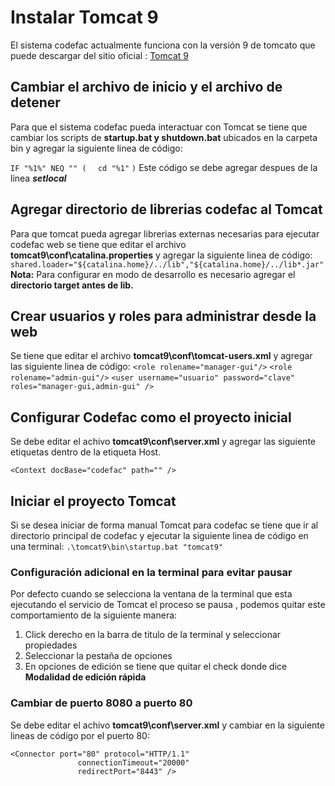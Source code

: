 # Instalar Tomcat 9
El sistema codefac actualmente funciona con la versión 9 de tomcato que puede descargar del sitio oficial :  [Tomcat 9](https://tomcat.apache.org/download-90.cgi)

## Cambiar el archivo de inicio y el archivo de detener
Para que el sistema codefac pueda interactuar con Tomcat se tiene que cambiar los scripts de **startup.bat y shutdown.bat** ubicados en la carpeta bin y agregar la siguiente linea de código:

`IF "%1%" NEQ "" (`
`	cd "%1" `
`)`
Este código se debe agregar despues de la linea ***setlocal***

## Agregar directorio de librerias codefac al Tomcat
Para que tomcat pueda agregar librerias externas necesarias para ejecutar codefac web se tiene que editar el archivo **tomcat9\conf\catalina.properties** y agregar la siguiente linea de código:
`shared.loader="${catalina.home}/../lib","${catalina.home}/../lib*.jar"`
**Nota:** Para configurar en modo de desarrollo es necesario agregar el **directorio target antes de lib.**


## Crear usuarios y roles para administrar desde la web
Se tiene que editar el archivo **tomcat9\conf\tomcat-users.xml** y agregar las siguiente linea de código:
`<role rolename="manager-gui"/>`
`<role rolename="admin-gui"/>`
`<user username="usuario" password="clave" roles="manager-gui,admin-gui" />`

## Configurar Codefac como el proyecto inicial
Se debe editar el achivo **tomcat9\conf\server.xml** y agregar las siguiente etiquetas dentro de la etiqueta Host.
```
<Context docBase="codefac" path="" />
```
## Iniciar el proyecto Tomcat
Si se desea iniciar de forma manual Tomcat para codefac se tiene que ir al directorio principal de codefac y ejecutar la siguiente linea de código en una terminal:
 `.\tomcat9\bin\startup.bat "tomcat9"`

### Configuración adicional en la terminal para evitar pausar
Por defecto cuando se selecciona la ventana de la terminal que esta ejecutando el servicio de Tomcat el proceso se pausa , podemos quitar este comportamiento de la siguiente manera:
1. Click derecho en la barra de titulo de la terminal y seleccionar propiedades
2. Seleccionar la pestaña de opciones
3. En opciones de edición se tiene que quitar el check donde dice **Modalidad de edición rápida**

### Cambiar de puerto 8080 a puerto 80
Se debe editar el achivo **tomcat9\conf\server.xml** y cambiar en la siguiente lineas de código por el puerto 80:
```
<Connector port="80" protocol="HTTP/1.1"
               connectionTimeout="20000"
               redirectPort="8443" />
```



